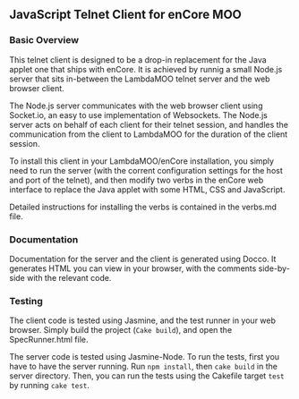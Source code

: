 JavaScript Telnet Client for enCore MOO
---------------------------------------

### Basic Overview
This telnet client is designed to be a drop-in replacement for the Java applet one that ships with enCore. It is achieved by runnig a small Node.js server that sits in-between the LambdaMOO telnet server and the web browser client.

The Node.js server communicates with the web browser client using Socket.io, an easy to use implementation of Websockets. The Node.js server acts on behalf of each client for their telnet session, and handles the communication from the client to LambdaMOO for the duration of the client session.

To install this client in your LambdaMOO/enCore installation, you simply need to run the server (with the corrent configuration settings for the host and port of the telnet), and then modify two verbs in the enCore web interface to replace the Java applet with some HTML, CSS and JavaScript.

Detailed instructions for installing the verbs is contained in the verbs.md file.

### Documentation
Documentation for the server and the client is generated using Docco. It generates HTML you can view in your browser, with the comments side-by-side with the relevant code.

### Testing
The client code is tested using Jasmine, and the test runner in your web browser. Simply build the project (```Cake build```), and open the SpecRunner.html file.

The server code is tested using Jasmine-Node. To run the tests, first you have to have the server running. Run ```npm install```, then ```cake build``` in the server directory. Then, you can run the tests using the Cakefile target ```test``` by running ```cake test```.
